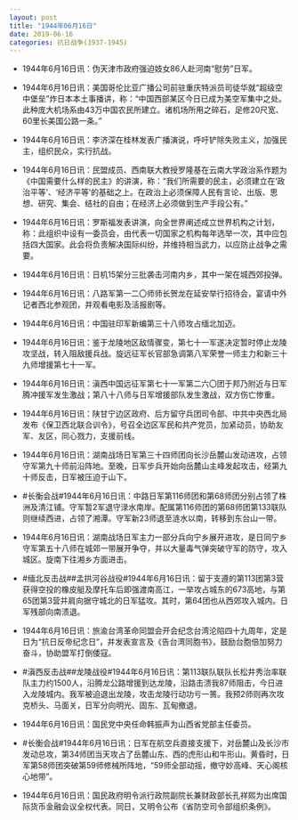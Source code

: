 ```yaml
---
layout: post
title: "1944年06月16日"
date: 2019-06-16
categories: 抗日战争(1937-1945)
---
```


<meta name="referrer" content="no-referrer" />

- 1944年6月16日讯：伪天津市政府强迫妓女86人赴河南“慰劳”日军。 

- 1944年6月16日讯：美国哥伦比亚广播公司前驻重庆特派员司徒华就“超级空中堡垒”炸日本本土事播讲，称：“中国西部某区今日已成为美空军集中之处。此种庞大机场系由43万中国农民所建立。诸机场所用之碎石，足修20尺宽、60里长美国公路一条。” 

- 1944年6月16日讯：李济深在桂林发表广播演说，呼吁铲除失败主义，加强民主，组织民众，实行抗战。 

- 1944年6月16日讯：民盟成员、西南联大教授罗隆基在云南大学政治系作题为《中国需要什么样的民主》的讲演，称：“我们所需要的民主，必须建立在‘政治平等’、‘经济平等’的基础之上。在政治上必须保障人民有言论、出版、思想、研究、集会、结社的自由；在经济上必须做到生产手段公有。” 

- 1944年6月16日讯：罗斯福发表讲演，向全世界阐述成立世界机构之计划，称：此组织中设有一委员会，由代表一切国家之机构每年选举一次，其中应包括四大国家。此会将负责解决国际纠纷，并维持相当武力，以应防止战争之需要。 

- 1944年6月16日讯：日机15架分三批袭击河南内乡，其中一架在城西郊投弹。 

- 1944年6月16日讯：八路军第一二〇师师长贺龙在延安举行招待会，宴请中外记者西北参观团，并观看电影及活报剧等。 

- 1944年6月16日讯：中国驻印军新编第三十八师攻占缅北加迈。 

- 1944年6月16日讯：鉴于龙陵地区敌情骤变，第七十一军遂决定暂时停止龙陵攻坚战，转入阻敌援兵战。旋远征军长官部急调第八军荣誉一师主力和新三十九师增援第七十一军。 

- 1944年6月16日讯：滇西中国远征军第七十一军第二六〇团于邦乃附近与日军腾冲援军发生激战；第八十八师与日军增援部队发生激战，双方伤亡惨重。 

- 1944年6月16日讯：陕甘宁边区政府、后方留守兵团司令部、中共中央西北局发布《保卫西北联合训令》，号召全边区军民和共产党员，加紧动员，协助友军、友区，同心戮力，支援前线。 

- 1944年6月16日讯：湖南战场日军第三十四师团向长沙岳麓山发动进攻，占领守军第九十师前沿阵地。至晚，日军步兵开始向岳麓山主峰发起攻击，经第九十师反击，日军被压迫于山下。 

- #长衡会战#1944年6月16日讯：中路日军第116师团和第68师团分别占领了株洲及清江铺。守军暂2军退守渌水南岸。配属第116师团的第68师团第133联队则继续西进，占领了湘潭。守军新23师退至涟水以南，转移到东台山一带。 

- 1944年6月16日讯：湖南战场日军主力一部分兵向宁乡展开进攻，是日同宁乡守军第五十八师在城郊一带展开争夺，并以大量毒气弹突破守军的防守，攻入城区。旋南下往湘乡方面进击。 

- #缅北反击战##孟拱河谷战役#1944年6月16日讯：留于支遵的第113团第3营获得空投的橡皮艇及摩托车后即强渡南高江，一举攻占城东的673高地，与第65团第3营并肩向据守城北的日军猛攻。其时，第64团也从西郊攻入城内。日军残部向南溃退。 

- 1944年6月16日讯：旅渝台湾革命同盟会开会纪念台湾沦陷四十九周年，定是日为“抗日反帝纪念日”，并发表宣言及《告台湾同胞书》，鼓励台胞倍加努力奋斗，协助盟军打倒倭寇。 

- #滇西反击战##龙陵战役#1944年6月16日讯：第113联队联队长松井秀治率联队主力约1500人，沿腾龙公路增援到达龙陵，沿路击溃我87师阻击，今日进入龙陵城内。我军被迫退出龙陵，攻击龙陵行动功亏一篑。我预2师则再次攻克桥头、马面关，日军分向明光、固东、瓦甸撤退。 

- 1944年6月16日讯：国民党中央任命韩振声为山西省党部主任委员。 

- #长衡会战#1944年6月16日讯：日军在航空兵直接支援下，对岳麓山及长沙市发动总攻，第34师团当天攻占了岳麓山东、西的虎形山和牛形山。黄昏时，日军第58师团突破第59师修械所阵地，“59师全部动摇，撤守妙高峰、天心阁核心地带”。 

- 1944年6月16日讯：国民政府明令派行政院副院长兼财政部长孔祥熙为出席国际货币金融会议全权代表。同日，又明令公布《省防空司令部组织条例》。 


